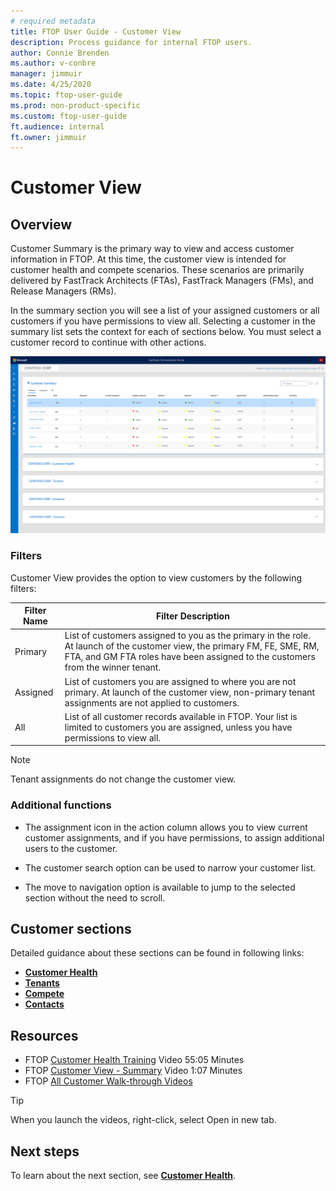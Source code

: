 ```yaml
---
# required metadata
title: FTOP User Guide - Customer View
description: Process guidance for internal FTOP users.
author: Connie Brenden
ms.author: v-conbre
manager: jimmuir
ms.date: 4/25/2020
ms.topic: ftop-user-guide
ms.prod: non-product-specific
ms.custom: ftop-user-guide
ft.audience: internal
ft.owner: jimmuir
---
```


# Customer View

## Overview

Customer Summary is the primary way to view and access customer information in FTOP. At this time, the customer view is intended for customer health and compete scenarios. These scenarios are primarily delivered by FastTrack Architects (FTAs), FastTrack Managers (FMs), and Release Managers (RMs).

In the summary section you will see a list of your assigned customers or all customers if you have permissions to view all. Selecting a customer in the summary list sets the context for each of sections below. You must select a customer record to continue with other actions.

![customers-summary-view.png](media/customer-view/customers-summary-view.png "Customers summary view")

### Filters

Customer View provides the option to view customers by the following filters:

|Filter Name  |Filter Description  |
|---------|---------|
|Primary  |List of customers assigned to you as the primary in the role. At launch of the customer view, the primary FM, FE, SME, RM, FTA, and GM FTA roles have been assigned to the customers from the winner tenant.  |
|Assigned |List of customers you are assigned to where you are not primary. At launch of the customer view, non-primary tenant assignments are not applied to customers. |
|All  |List of all customer records available in FTOP. Your list is limited to customers you are assigned, unless you have permissions to view all.    |

>[!NOTE]
>Tenant assignments do not change the customer view.

### Additional functions

- The assignment icon in the action column allows you to view current customer assignments, and if you have permissions, to assign additional users to the customer.

- The customer search option can be used to narrow your customer list.

- The move to navigation option is available to jump to the selected section without the need to scroll.

## Customer sections

Detailed guidance about these sections can be found in following links:

- [**Customer Health**](customer-health.md)
- [**Tenants**](customer-tenants.md)
- [**Compete**](customer-compete.md)
- [**Contacts**](customer-contacts.md)

## Resources

- FTOP [Customer Health Training](https://aka.ms/ftop/customertraining) Video 55:05 Minutes
- FTOP [Customer View - Summary](https://aka.ms/AA895a2) Video 1:07 Minutes
- FTOP [All Customer Walk-through Videos](../ftop-user-guide/customer-view-videos.md)

>[!TIP]
>When you launch the videos, right-click, select Open in new tab.

## Next steps

To learn about the next section, see [**Customer Health**](customer-health.md).
